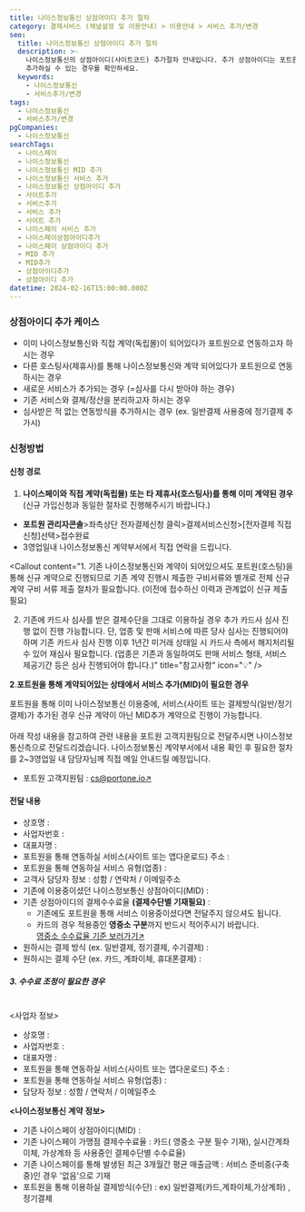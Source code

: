 ```yaml
---
title: 나이스정보통신 상점아이디 추가 절차
category: 결제서비스 (채널설정 및 이용안내) > 이용안내 > 서비스 추가/변경
seo:
  title: 나이스정보통신 상점아이디 추가 절차
  description: >-
    나이스정보통신의 상점아이디(사이트코드) 추가절차 안내입니다. 추가 상점아이디는 포트원 호스팅사를 기준으로 수수료가 적용되며, 상점아이디를
    추가하실 수 있는 경우를 확인하세요.
  keywords:
    - 나이스정보통신
    - 서비스추가/변경
tags:
  - 나이스정보통신
  - 서비스추가/변경
pgCompanies:
  - 나이스정보통신
searchTags:
  - 나이스페이
  - 나이스정보통신
  - 나이스정보통신 MID 추가
  - 나이스정보통신 서비스 추가
  - 나이스정보통신 상점아이디 추가
  - 사이트추가
  - 서비스추가
  - 서비스 추가
  - 사이트 추가
  - 나이스페이 서비스 추가
  - 나이스페이상점아이디추가
  - 나이스페이 상점아이디 추가
  - MID 추가
  - MID추가
  - 상점아이디추가
  - 상점아이디 추가
datetime: 2024-02-16T15:00:00.000Z
---
```


<Callout content="나이스정보통신 상점아이디 추가 절차를 안내해드립니다. 추가되는 상점아이디는 포트원 호스팅사를 기준으로 수수료가 적용되는 점 참고해주세요." />

<Callout title="포트원 기준 결제대행사 수수료 보러가기↗" />

### **상점아이디 추가 케이스**

<Callout content="포트원 정책에 의하여 기존에 포트원을 통하지 않고 계약된 상점아이디는 포트원 서비스 사용이 불가합니다. 새로운 포트원용 상점아이디를 추가 발급 받으신 후 이용해주시기 바랍니다." title="참고사항" icon="💡" />

- 이미 나이스정보통신와 직접 계약(독립몰)이 되어있다가 포트원으로 연동하고자 하시는 경우
- 다른 호스팅사(제휴사)를 통해 나이스정보통신와 계약 되어있다가 포트원으로 연동하시는 경우
- 새로운 서비스가 추가되는 경우 (=심사를 다시 받아야 하는 경우)
- 기존 서비스와 결제/정산을 분리하고자 하시는 경우
- 심사받은 적 없는 연동방식을 추가하시는 경우 (ex. 일반결제 사용중에 정기결제 추가시)

### **신청방법**

#### **신청 경로**

1. **나이스페이와 직접 계약(독립몰) 또는 타 제휴사(호스팅사)를 통해 이미 계약된 경우**\
   (신규 가입신청과 동일한 절차로 진행해주시기 바랍니다.)

<Indent level="1">

- **포트원 관리자콘솔**>좌측상단 전자결제신청 클릭>결제서비스신청>\[전자결제 직접신청]선택>접수완료
- 3영업일내 나이스정보통신 계약부서에서 직접 연락을 드립니다.

</Indent>

<Callout content="1. 기존 나이스정보통신와 계약이 되어있으셔도 포트원(호스팅)을 통해 신규 계약으로 진행되므로 기존 계약 진행시 제출한 구비서류와 별개로 전체 신규계약 구비 서류 제출 절차가 필요합니다. 
(이전에 접수하신 이력과 관계없이 신규 제출 필요)

2. 기존에 카드사 심사를 받은 결제수단을 그대로 이용하실 경우 추가 카드사 심사 진행 없이 진행 가능합니다. 단, 업종 및 판매 서비스에 따른 당사 심사는 진행되어야 하며 기존 카드사 심사 진행 이후 1년간 미거래 상태일 시 카드사 측에서 해지처리될 수 있어 재심사 필요합니다.
(업종은 기존과 동일하여도 판매 서비스 형태, 서비스 제공기간 등은 심사 진행되어야 합니다.)" title="참고사항" icon="💡" />

**2**.**포트원을 통해 계약되어있는 상태에서 서비스 추가(MID)이 필요한 경우**

포트원을 통해 이미 나이스정보통신 이용중에, 서비스(사이트 또는 결제방식(일반/정기결제)가 추가된 경우 신규 계약이 아닌 MID추가 계약으로 진행이 가능합니다.\
\
아래 작성 내용을 참고하여 관련 내용을 포트원 고객지원팀으로 전달주시면 나이스정보통신측으로 전달드리겠습니다.  나이스정보통신 계약부서에서 내용 확인 후 필요한 절차를 2\~3영업일 내 담당자님께 직접 메일 안내드릴 예정입니다.

- 포트원 고객지원팀 : [cs@portone.io↗](mailto:cs@portone.io)

#### **전달 내용**

- 상호명 :
- 사업자번호 :
- 대표자명 :
- 포트원을 통해 연동하실 서비스(사이트 또는 앱다운로드) 주소 :
- 포트원을 통해 연동하실 서비스 유형(업종) :
- 고객사 담당자 정보 : 성함 / 연락처 / 이메일주소
- 기존에 이용중이셨던 나이스정보통신 상점아이디(MID) :
- 기존 상점아이디의 결제수수료율 **(결제수단별 기재필요)** :
  - 기존에도 포트원을 통해 서비스 이용중이셨다면 전달주지 않으셔도 됩니다.
  - 카드의 경우 적용중인 **영중소 구분**까지 반드시 적어주시기 바랍니다.\
    [영중소 수수료율 기준 보러가기↗](https://help.portone.io/content/small-business-commission-fee)
- 원하시는 결제 방식 (ex. 일반결제, 정기결제, 수기결제) :
- 원하시는 결제 수단 (ex. 카드, 계좌이체, 휴대폰결제) :

##### **3. 수수료 조정이 필요한 경우**

\
<사업자 정보>

- 상호명 :
- 사업자번호 :
- 대표자명 :
- 포트원을 통해 연동하실 서비스(사이트 또는 앱다운로드) 주소 :
- 포트원을 통해 연동하실 서비스 유형(업종) :
- 담당자 정보 : 성함 / 연락처 / 이메일주소

**<나이스정보통신** **계약** **정보>**

- 기존 나이스페이 상점아이디(MID) :
- 기존 나이스페이 가맹점 결제수수료율 : 카드( 영중소 구분 필수 기재), 실시간계좌이체, 가상계좌 등 사용중인 결제수단별 수수료율)
- 기존 나이스페이를 통해 발생된 최근 3개월간 평균 매출금액 : 서비스 준비중(구축중)인 경우 '없음'으로 기재
- 포트원을 통해 이용하실 결제방식(수단) : ex) 일반결제(카드,계좌이체,가상계좌) , 정기결제
